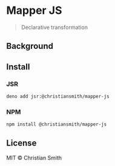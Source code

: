 # Mapper JS

> Declarative transformation

## Background

## Install

### JSR

```bash
deno add jsr:@christiansmith/mapper-js
```

### NPM

```bash
npm install @christiansmith/mapper-js
```

## License

MIT © Christian Smith
